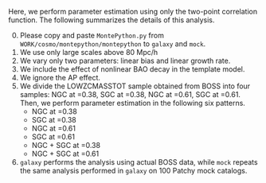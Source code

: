 
Here, we perform parameter estimation using only the two-point correlation function. The following summarizes the details of this analysis.

0. Please copy and paste `MontePython.py` from `WORK/cosmo/montepython/montepython` to `galaxy` and `mock`.
1. We use only large scales above 80 Mpc/h
2. We vary only two parameters: linear bias and linear growth rate.
3. We include the effect of nonlinear BAO decay in the template model.
4. We ignore the AP effect.
5. We divide the LOWZCMASSTOT sample obtained from BOSS into four samples: NGC at =0.38, SGC at =0.38, NGC at =0.61, SGC at =0.61. Then, we perform parameter estimation in the following six patterns.
    - NGC at =0.38
    - SGC at =0.38
    - NGC at =0.61
    - SGC at =0.61
    - NGC + SGC at =0.38
    - NGC + SGC at =0.61
6. `galaxy` performs the analysis using actual BOSS data, while `mock` repeats the same analysis performed in `galaxy` on 100 Patchy mock catalogs.

